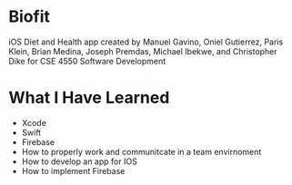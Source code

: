 # Biofit
iOS Diet and Health app created by Manuel Gavino, Oniel Gutierrez, Paris Klein, Brian Medina, Joseph Premdas, Michael Ibekwe, and Christopher Dike for CSE 4550 Software Development


 # What I Have Learned
 - Xcode
 - Swift
 - Firebase
 - How to properly work and communitcate in a team envirnoment
 - How to develop an app for IOS
 - How to implement Firebase
